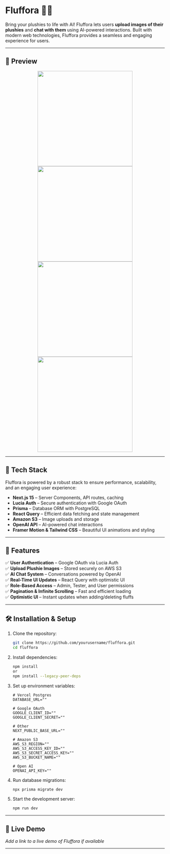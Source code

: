 # Fluffora 🧸✨

Bring your plushies to life with AI! Fluffora lets users **upload images of their plushies** and **chat with them** using AI-powered interactions. Built with modern web technologies, Fluffora provides a seamless and engaging experience for users.

---

## 📸 Preview

<p align="center">
  <img src="public/screenshots/login.jpg" width="300" />
  <img src="public/screenshots/homepage.jpg" width="300" />
  <img src="public/screenshots/editing.jpg" width="300" />
  <img src="public/screenshots/chat.jpg" width="300" />
</p>

---

## 🚀 Tech Stack

Fluffora is powered by a robust stack to ensure performance, scalability, and an engaging user experience:

- **Next.js 15** – Server Components, API routes, caching
- **Lucia Auth** – Secure authentication with Google OAuth
- **Prisma** – Database ORM with PostgreSQL
- **React Query** – Efficient data fetching and state management
- **Amazon S3** – Image uploads and storage
- **OpenAI API** – AI-powered chat interactions
- **Framer Motion & Tailwind CSS** – Beautiful UI animations and styling

---

## 📌 Features

✅ **User Authentication** – Google OAuth via Lucia Auth  
✅ **Upload Plushie Images** – Stored securely on AWS S3  
✅ **AI Chat System** – Conversations powered by OpenAI  
✅ **Real-Time UI Updates** – React Query with optimistic UI  
✅ **Role-Based Access** – Admin, Tester, and User permissions  
✅ **Pagination & Infinite Scrolling** – Fast and efficient loading  
✅ **Optimistic UI** – Instant updates when adding/deleting fluffs

---

## 🛠 Installation & Setup

1. Clone the repository:

   ```sh
   git clone https://github.com/yourusername/fluffora.git
   cd fluffora
   ```

2. Install dependencies:

   ```sh
   npm install
   or
   npm install --legacy-peer-deps
   ```

3. Set up environment variables:

   ```env
   # Vercel Postgres
   DATABASE_URL=""

   # Google OAuth
   GOOGLE_CLIENT_ID=""
   GOOGLE_CLIENT_SECRET=""

   # Other
   NEXT_PUBLIC_BASE_URL=""

   # Amazon S3
   AWS_S3_REGION=""
   AWS_S3_ACCESS_KEY_ID=""
   AWS_S3_SECRET_ACCESS_KEY=""
   AWS_S3_BUCKET_NAME=""

   # Open AI
   OPENAI_API_KEY=""
   ```

4. Run database migrations:

   ```sh
   npx prisma migrate dev
   ```

5. Start the development server:
   ```sh
   npm run dev
   ```

---

## 🎥 Live Demo

_Add a link to a live demo of Fluffora if available_

---
